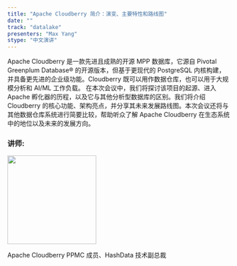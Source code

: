 ```yaml
---
title: "Apache Cloudberry 简介：演变、主要特性和路线图"
date: ""
track: "datalake"
presenters: "Max Yang"
stype: "中文演讲"
--- 
```


Apache Cloudberry 是一款先进且成熟的开源 MPP 数据库，它源自 Pivotal Greenplum Database® 的开源版本，但基于更现代的 PostgreSQL 内核构建，并具备更先进的企业级功能。Cloudberry 既可以用作数据仓库，也可以用于大规模分析和 AI/ML 工作负载。
在本次会议中，我们将探讨该项目的起源、进入 Apache 孵化器的历程，以及它与其他分析型数据库的区别。我们将介绍 Cloudberry 的核心功能、架构亮点，并分享其未来发展路线图。本次会议还将与其他数据仓库系统进行简要比较，帮助听众了解 Apache Cloudberry 在生态系统中的地位以及未来的发展方向。

### 讲师:

<img src="https://sessionize.com/image/7d99-400o400o1-KXGZ6fS6aQcuWW63gVwjQs.jpg" width="200" /><br/>

Apache Cloudberry PPMC 成员、HashData 技术副总裁